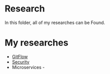 # Research
In this folder, all of my researches can be Found.

# My researches
- [GitFlow](https://github.com/Fontys-Brett-Mulder/CardGames/blob/main/Research/GitFlow.research.md)
- [Security](https://github.com/Fontys-Brett-Mulder/CardGames/blob/main/Research/Secutiry.research.md) 
- Microservices - 
